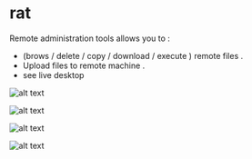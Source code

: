 # rat

Remote administration tools allows you to : 


* (brows / delete / copy / download / execute ) remote files .
* Upload files to remote machine . 
* see live desktop 

![alt text](https://i.imgur.com/Nsbchkv.jpg)

![alt text](https://i.imgur.com/bieGG9q.jpg)

![alt text](https://i.imgur.com/fVknKMG.jpg)

![alt text](https://i.imgur.com/jBAOeq5.jpg)

